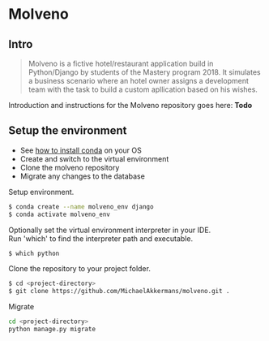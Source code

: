 # Molveno

## Intro
>Molveno is a fictive hotel/restaurant application build in Python/Django by students of the Mastery program 2018.
>It simulates a business scenario where an hotel owner assigns a development team with the task to build a custom apllication based on his wishes.

Introduction and instructions for the Molveno repository goes here:
**Todo**

## Setup the environment
* See [how to install conda](https://conda.io/docs/user-guide/install/index.html) on your OS
* Create and switch to the virtual environment
* Clone the molveno repository
* Migrate any changes to the database

Setup environment.
```sh
$ conda create --name molveno_env django
$ conda activate molveno_env

```

Optionally set the virtual environment interpreter in your IDE.  
Run 'which' to find the interpreter path and executable.

```sh
$ which python
``` 

Clone the repository to your project folder.
```sh
$ cd <project-directory>
$ git clone https://github.com/MichaelAkkermans/molveno.git .
```

Migrate
```sh
cd <project-directory>
python manage.py migrate
```

